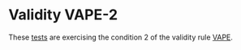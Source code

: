 # Validity VAPE-2

These [tests](.) are exercising the condition 2 of the validity rule [VAPE](../vape/Readme.md).
